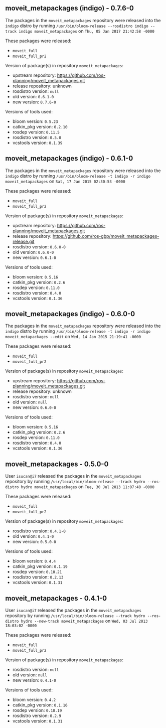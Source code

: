 ## moveit_metapackages (indigo) - 0.7.6-0

The packages in the `moveit_metapackages` repository were released into the `indigo` distro by running `/usr/bin/bloom-release --rosdistro indigo --track indigo moveit_metapackages` on `Thu, 05 Jan 2017 21:42:58 -0000`

These packages were released:
- `moveit_full`
- `moveit_full_pr2`

Version of package(s) in repository `moveit_metapackages`:

- upstream repository: https://github.com/ros-planning/moveit_metapackages.git
- release repository: unknown
- rosdistro version: `null`
- old version: `0.6.1-0`
- new version: `0.7.6-0`

Versions of tools used:

- bloom version: `0.5.23`
- catkin_pkg version: `0.2.10`
- rosdep version: `0.11.5`
- rosdistro version: `0.5.0`
- vcstools version: `0.1.39`


## moveit_metapackages (indigo) - 0.6.1-0

The packages in the `moveit_metapackages` repository were released into the `indigo` distro by running `/usr/bin/bloom-release -t indigo -r indigo moveit_metapackages` on `Sat, 17 Jan 2015 02:30:53 -0000`

These packages were released:
- `moveit_full`
- `moveit_full_pr2`

Version of package(s) in repository `moveit_metapackages`:
- upstream repository: https://github.com/ros-planning/moveit_metapackages.git
- release repository: https://github.com/ros-gbp/moveit_metapackages-release.git
- rosdistro version: `0.6.0-0`
- old version: `0.6.0-0`
- new version: `0.6.1-0`

Versions of tools used:
- bloom version: `0.5.16`
- catkin_pkg version: `0.2.6`
- rosdep version: `0.11.0`
- rosdistro version: `0.4.0`
- vcstools version: `0.1.36`


## moveit_metapackages (indigo) - 0.6.0-0

The packages in the `moveit_metapackages` repository were released into the `indigo` distro by running `/usr/bin/bloom-release -t indigo -r indigo moveit_metapackages --edit` on `Wed, 14 Jan 2015 21:19:41 -0000`

These packages were released:
- `moveit_full`
- `moveit_full_pr2`

Version of package(s) in repository `moveit_metapackages`:
- upstream repository: https://github.com/ros-planning/moveit_metapackages.git
- release repository: unknown
- rosdistro version: `null`
- old version: `null`
- new version: `0.6.0-0`

Versions of tools used:
- bloom version: `0.5.16`
- catkin_pkg version: `0.2.6`
- rosdep version: `0.11.0`
- rosdistro version: `0.4.0`
- vcstools version: `0.1.36`


## moveit_metapackages - 0.5.0-0

User `isucan@i7` released the packages in the `moveit_metapackages` repository by running `/usr/local/bin/bloom-release --track hydro --ros-distro hydro moveit_metapackages` on `Tue, 30 Jul 2013 11:07:40 -0000`

These packages were released:
- `moveit_full`
- `moveit_full_pr2`

Version of package(s) in repository `moveit_metapackages`:
- rosdistro version: `0.4.1-0`
- old version: `0.4.1-0`
- new version: `0.5.0-0`

Versions of tools used:
- bloom version: `0.4.4`
- catkin_pkg version: `0.1.19`
- rosdep version: `0.10.21`
- rosdistro version: `0.2.13`
- vcstools version: `0.1.31`


## moveit_metapackages - 0.4.1-0

User `isucan@i7` released the packages in the `moveit_metapackages` repository by running `/usr/local/bin/bloom-release --track hydro --ros-distro hydro --new-track moveit_metapackages` on `Wed, 03 Jul 2013 18:03:02 -0000`

These packages were released:
- `moveit_full`
- `moveit_full_pr2`

Version of package(s) in repository `moveit_metapackages`:
- rosdistro version: `null`
- old version: `null`
- new version: `0.4.1-0`

Versions of tools used:
- bloom version: `0.4.2`
- catkin_pkg version: `0.1.16`
- rosdep version: `0.10.19`
- rosdistro version: `0.2.9`
- vcstools version: `0.1.31`


